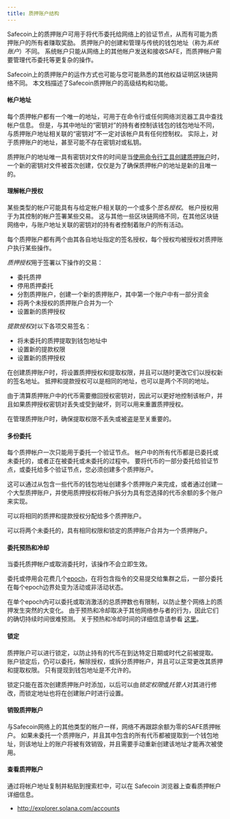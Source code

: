 ```yaml
---
title: 质押账户结构
---
```


Safecoin上的质押账户可用于将代币委托给网络上的验证节点，从而有可能为质押账户的所有者赚取奖励。 质押账户的创建和管理与传统的钱包地址（称为*系统账户*）不同。  系统帐户只能从网络上的其他帐户发送和接收SAFE，而质押帐户需要管理代币委托等更复杂的操作。

Safecoin上的质押账户的运作方式也可能与您可能熟悉的其他权益证明区块链网络不同。  本文档描述了Safecoin质押账户的高级结构和功能。

#### 帐户地址
每个质押帐户都有一个唯一的地址，可用于在命令行或任何网络浏览器工具中查找帐户信息。  但是，与其中地址的“密钥对”的持有者控制该钱包的钱包地址不同，与质押账户地址相关联的“密钥对”不一定对该帐户具有任何控制权。  实际上，对于质押账户的地址，甚至可能不存在密钥对或私钥。

质押账户的地址唯一具有密钥对文件的时间是当[使用命令行工具创建质押账户](../cli/delegate-stake.md#create-a-stake-account)时，一个新的密钥对文件被首次创建，仅仅是为了确保质押帐户的地址是新的且唯一的。

#### 理解帐户授权
某些类型的帐户可能具有与给定帐户相关联的一个或多个*签名授权*。 帐户授权用于为其控制的帐户签署某些交易。  这与其他一些区块链网络不同，在其他区块链网络中，与账户地址关联的密钥对的持有者控制着账户的所有活动。

每个质押账户都有两个由其各自地址指定的签名授权，每个授权均被授权对质押账户执行某些操作。

*质押授权*用于签署以下操作的交易：
 - 委托质押
 - 停用质押委托
 - 分割质押账户，创建一个新的质押账户，其中第一个账户中有一部分资金
 - 将两个未授权的质押账户合并为一个
 - 设置新的质押授权

*提款授权*对以下各项交易签名：
 - 将未委托的质押提取到钱包地址中
 - 设置新的提款权限
 - 设置新的质押授权

在创建质押账户时，将设置质押授权和提取权限，并且可以随时更改它们以授权新的签名地址。 抵押和提款授权可以是相同的地址，也可以是两个不同的地址。

由于清算质押账户中的代币需要撤回授权密钥对，因此可以更好地控制该帐户，并且如果质押授权密钥对丢失或受到破坏，则可以用来重置质押授权。

在管理质押账户时，确保提取权限不丢失或被盗是至关重要的。

#### 多份委托
每个质押帐户一次只能用于委托一个验证节点。 帐户中的所有代币都是已委托或未委托的，或者正在被委托或未委托的过程中。  要将代币的一部分委托给验证节点，或委托给多个验证节点，您必须创建多个质押账户。

这可以通过从包含一些代币的钱包地址创建多个质押账户来完成，或者通过创建一个大型质押账户，并使用质押授权将帐户拆分为具有您选择的代币余额的多个账户来实现。

可以将相同的质押和提款授权分配给多个质押账户。

可以将两个未委托的，具有相同权限和锁定的质押账户合并为一个质押账户。

#### 委托预热和冷却
当委托质押帐户或取消委托时，该操作不会立即生效。

委托或停用会花费几个[epoch](../terminology.md#epoch)，在将包含指令的交易提交给集群之后，一部分委托在每个epoch边界处变为活动或非活动状态。

在单个epoch内可以委托或取消激活的总质押数也有限制，以防止整个网络上的质押发生突然的大变化。 由于预热和冷却取决于其他网络参与者的行为，因此它们的确切持续时间很难预测。 关于预热和冷却时间的详细信息请参看 [这里](../cluster/stake-delegation-and-rewards.md#stake-warmup-cooldown-withdrawal)。

#### 锁定
质押账户可以进行锁定，以防止持有的代币在到达特定日期或时代之前被提取。  账户锁定后，仍可以委托，解除授权，或拆分质押帐户，并且可以正常更改其质押和提取权限。  只有提现到钱包地址是不允许的。

锁定只能在首次创建质押账户时添加，以后可以由*锁定权限*或*托管人*对其进行修改，而锁定地址也将在创建账户时进行设置。

#### 销毁质押账户
与Safecoin网络上的其他类型的帐户一样，网络不再跟踪余额为零的SAFE质押帐户。  如果未委托一个质押账户，并且其中包含的所有代币都被提取到一个钱包地址，则该地址上的账户将被有效销毁，并且需要手动重新创建该地址才能再次被使用。

#### 查看质押账户
通过将帐户地址复制并粘贴到搜索栏中，可以在 Safecoin 浏览器上查看质押帐户详细信息。
 - http://explorer.solana.com/accounts
